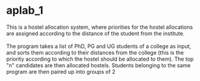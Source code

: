 # aplab_1
This is a hostel allocation system, where priorities for the hostel allocations are assigned according to the distance of the student from the institute. 
<br /><br />
The program takes a list of PhD, PG and UG students of a college as input, and sorts them according to their distances from the college (this is the priority according to which the hostel should be allocated to them). The top "n" candidates are then allocated hostels. Students belonging to the same program are then paired up into groups of 2
